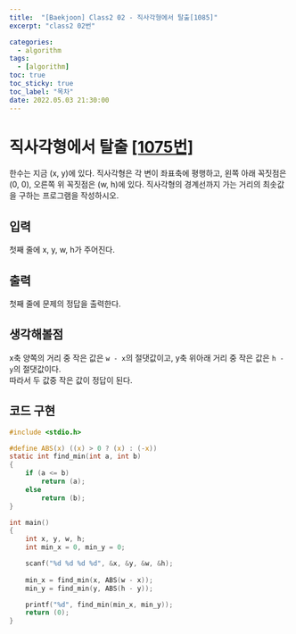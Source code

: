 ```yaml
---
title:  "[Baekjoon] Class2 02 - 직사각형에서 탈출[1085]"
excerpt: "class2 02번"

categories:
  - algorithm
tags:
  - [algorithm]
toc: true
toc_sticky: true
toc_label: "목차"
date: 2022.05.03 21:30:00
---
```


# 직사각형에서 탈출 [[1075번]](https://www.acmicpc.net/problem/1085)
한수는 지금 (x, y)에 있다. 직사각형은 각 변이 좌표축에 평행하고, 왼쪽 아래 꼭짓점은 (0, 0), 오른쪽 위 꼭짓점은 (w, h)에 있다. 직사각형의 경계선까지 가는 거리의 최솟값을 구하는 프로그램을 작성하시오.    

## 입력
첫째 줄에 x, y, w, h가 주어진다.    

## 출력
첫째 줄에 문제의 정답을 출력한다.    

## 생각해볼점
x축 양쪽의 거리 중 작은 값은 `w - x`의 절댓값이고, y축 위아래 거리 중 작은 값은 `h - y`의 절댓값이다.    
따라서 두 값중 작은 값이 정답이 된다.    

## 코드 구현
```c
#include <stdio.h>

#define ABS(x) ((x) > 0 ? (x) : (-x))
static int find_min(int a, int b)
{
	if (a <= b)
		return (a);
	else
		return (b);
}

int main()
{
	int	x, y, w, h;
	int	min_x = 0, min_y = 0;

	scanf("%d %d %d %d", &x, &y, &w, &h);
	
	min_x = find_min(x, ABS(w - x));
	min_y = find_min(y, ABS(h - y));

	printf("%d", find_min(min_x, min_y));
	return (0);
}
```
